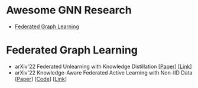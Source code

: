 # Awesome GNN Research
- [Federated Graph Learning](#Federated-Graph-Learning)
# Federated Graph Learning
- arXiv'22 Federated Unlearning with Knowledge Distillation [[Paper](https://arxiv.org/pdf/2201.09441.pdf)] [[Link](https://zhuanlan.zhihu.com/p/609323531)]
- arXiv'22 Knowledge-Aware Federated Active Learning with Non-IID Data [[Paper](https://arxiv.org/pdf/2211.13579.pdf)] [[Code](https://github.com/anonydoe/knowledge-aware-federated-active-learning-with-non-iid-data)] [[Link](https://zhuanlan.zhihu.com/p/609447550)]
